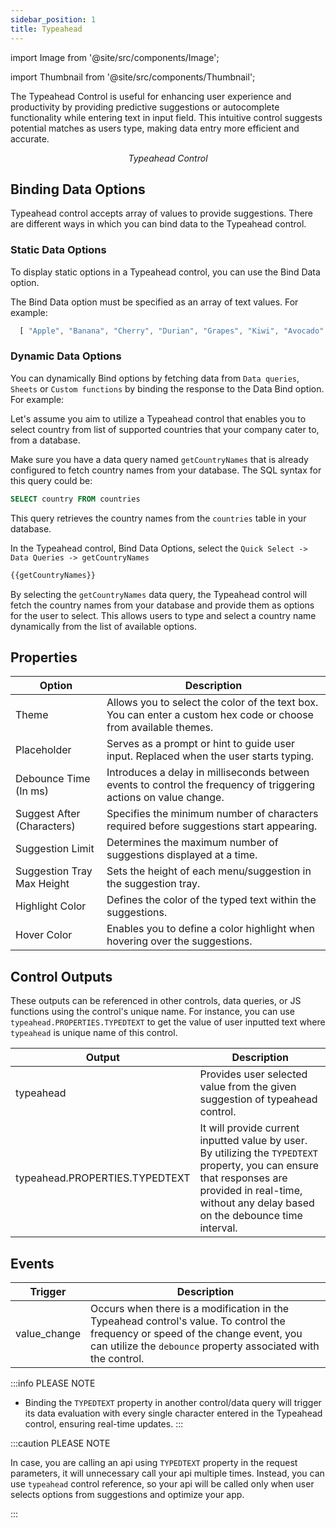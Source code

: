 ```yaml
---
sidebar_position: 1
title: Typeahead
---
```


import Image from '@site/src/components/Image';

import Thumbnail from '@site/src/components/Thumbnail';

The Typeahead Control is useful for enhancing user experience and productivity by providing predictive suggestions or autocomplete functionality while entering text in input field. This intuitive control suggests potential matches as users type, making data entry more efficient and accurate.

<figure>
  <Thumbnail src="/img/reference/controls/typeahead/control.png" alt="typeahead control" />
  <figcaption align = "center"><i>Typeahead Control</i></figcaption>
</figure>

## Binding Data Options

Typeahead control accepts array of values to provide suggestions.
There are different ways in which you can bind data to the Typeahead control.

### Static Data Options

To display static options in a Typeahead control, you can use the Bind Data option.

The Bind Data option must be specified as an array of text values. For example:

```js
  [ "Apple", "Banana", "Cherry", "Durian", "Grapes", "Kiwi", "Avocado" ]

```


### Dynamic Data Options

You can dynamically Bind options by fetching data from `Data queries`, `Sheets` or `Custom functions` by binding the response to the Data Bind option. For example: 


Let's assume you aim to utilize a Typeahead control that enables you to select country from list of supported countries that your company cater to, from a database.

Make sure you have a data query named `getCountryNames` that is already configured to fetch country names from your database. The SQL syntax for this query could be:

```sql
SELECT country FROM countries
```

This query retrieves the country names from the `countries` table in your database.

In the Typeahead control, Bind Data Options, select the `Quick Select -> Data Queries -> getCountryNames`

```js
{{getCountryNames}}
```

By selecting the `getCountryNames` data query, the Typeahead control will fetch the country names from your database and provide them as options for the user to select. This allows users to type and select a country name dynamically from the list of available options.

## Properties



| Option                  | Description                                                                             |
|--------------------------|-----------------------------------------------------------------------------------------|
| Theme                | Allows you to select the color of the text box. You can enter a custom hex code or choose from available themes. |
| Placeholder          | Serves as a prompt or hint to guide user input. Replaced when the user starts typing.   |
| Debounce Time (In ms)| Introduces a delay in milliseconds between events to control the frequency of triggering actions on value change. |
| Suggest After (Characters) | Specifies the minimum number of characters required before suggestions start appearing. |
| Suggestion Limit     | Determines the maximum number of suggestions displayed at a time.                        |
| Suggestion Tray Max Height | Sets the height of each menu/suggestion in the suggestion tray.                       |
| Highlight Color      | Defines the color of the typed text within the suggestions.                              |
| Hover Color          | Enables you to define a color highlight when hovering over the suggestions.              |


## Control Outputs

These outputs can be referenced in other controls, data queries, or JS functions using the control's unique name. For instance, you can use `typeahead.PROPERTIES.TYPEDTEXT` to get the value of user inputted text where `typeahead` is unique name of this control.

| Output                  | Description                                                                             |
|--------------------------|-----------------------------------------------------------------------------------------|
| typeahead                | Provides user selected value from the given suggestion of typeahead control. |
| typeahead.PROPERTIES.TYPEDTEXT                | It will provide current inputted value by user. By utilizing the `TYPEDTEXT` property, you can ensure that responses are provided in real-time, without any delay based on the debounce time interval. |


## Events

| Trigger                   | Description                                                                             |
|--------------------------|-----------------------------------------------------------------------------------------|
| value_change                | Occurs when there is a modification in the Typeahead control's value. To control the frequency or speed of the change event, you can utilize the `debounce` property associated with the control. |


:::info PLEASE NOTE

- Binding the `TYPEDTEXT` property in another control/data query will trigger its data evaluation with every single
character entered in the Typeahead control, ensuring real-time updates. 
:::

:::caution PLEASE NOTE

In case, you are calling an api using `TYPEDTEXT` property in the request parameters, it will unnecessary call your api multiple times. Instead, you can use `typeahead` control reference, so your api will be called only when user selects options from suggestions and optimize your app.

:::

